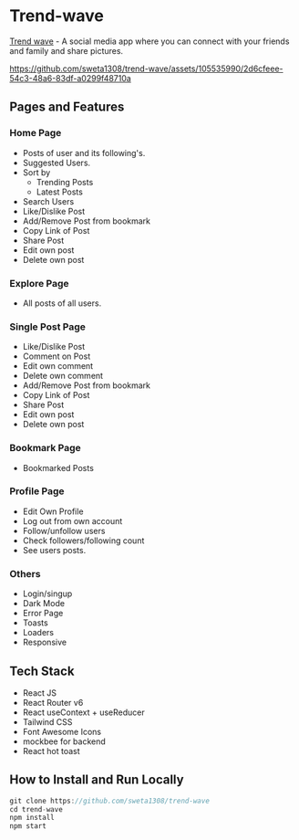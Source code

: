 # Trend-wave

[Trend wave](https://trend-wave.vercel.app/) - A social media app where you can connect with your friends and family and share pictures.


https://github.com/sweta1308/trend-wave/assets/105535990/2d6cfeee-54c3-48a6-83df-a0299f48710a



## Pages and Features

### Home Page
* Posts of user and its following's.
* Suggested Users.
* Sort by
    * Trending Posts
    * Latest Posts
* Search Users
* Like/Dislike Post
* Add/Remove Post from bookmark
* Copy Link of Post
* Share Post
* Edit own post
* Delete own post

### Explore Page
* All posts of all users.

### Single Post Page
* Like/Dislike Post
* Comment on Post
* Edit own comment
* Delete own comment
* Add/Remove Post from bookmark
* Copy Link of Post
* Share Post
* Edit own post
* Delete own post

### Bookmark Page
* Bookmarked Posts

### Profile Page
* Edit Own Profile
* Log out from own account
* Follow/unfollow users
* Check followers/following count
* See users posts.

### Others
* Login/singup
* Dark Mode
* Error Page
* Toasts
* Loaders
* Responsive

## Tech Stack
* React JS
* React Router v6
* React useContext + useReducer
* Tailwind CSS
* Font Awesome Icons
* mockbee for backend
* React hot toast

## How to Install and Run Locally
```JavaScript
git clone https://github.com/sweta1308/trend-wave
cd trend-wave
npm install
npm start
```
